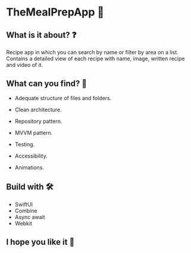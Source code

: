 # TheMealPrepApp 🥗

## What is it about? ❓

Recipe app in which you can search by name or filter by area on a list. Contains a detailed view of each recipe with name, image, written recipe and video of it.

## What can you find? 🔎

- Adequate structure of files and folders.

- Clean architecture.

- Repository pattern.

- MVVM pattern.

- Testing.

- Accessibility.
  
- Animations.

## Build with 🛠️

- SwiftUI
- Combine
- Async await
- Webkit

## I hope you like it 🥙
